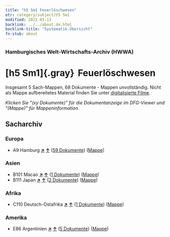 ```yaml
---
title: "h5 Sm1 Feuerlöschwesen"
etr: category/subject/h5 Sm1
modified: 2021-03-13
backlink: ../../about.de.html
backlink-title: "Systematik-Übersicht"
fn-stub: about
---
```


### Hamburgisches Welt-Wirtschafts-Archiv (HWWA)
# [h5 Sm1]{.gray}&#8201; Feuerlöschwesen&#160; 




Insgesamt 5 Sach-Mappen, 68 Dokumente - Mappen unvollständig.
Nicht als Mappe aufbereitetes Material finden Sie unter [digitalisierte Filme](/film/h1_sh).

_Klicken Sie "(xy Dokumente)" für die Dokumentanzeige im DFG-Viewer und "(Mappe)" für Mappeninformation._

## Sacharchiv




### Europa

- A9 Hamburg [**&nearr;**](../../../geo/i/140905/about.de.html "Hamburg (alle Mappen)") [**&uarr;**](../../../geo/about.de.html#A9 "Ländersystematik") (<a href="https://pm20.zbw.eu/dfgview/sh/140905,144674" title="über: Hamburg : Feuerlöschwesen" target="_blank">59 Dokumente</a>) ([Mappe](http://purl.org/pressemappe20/folder/sh/140905,144674))

### Asien

- B101 Macao [**&nearr;**](../../../geo/i/141267/about.de.html "Macao (alle Mappen)") [**&uarr;**](../../../geo/about.de.html#B101 "Ländersystematik") (<a href="https://pm20.zbw.eu/dfgview/sh/141267,144674" title="über: Macao : Feuerlöschwesen" target="_blank">1 Dokumente</a>) ([Mappe](http://purl.org/pressemappe20/folder/sh/141267,144674))
- B111 Japan [**&nearr;**](../../../geo/i/141272/about.de.html "Japan (alle Mappen)") [**&uarr;**](../../../geo/about.de.html#B111 "Ländersystematik") (<a href="https://pm20.zbw.eu/dfgview/sh/141272,144674" title="über: Japan : Feuerlöschwesen" target="_blank">2 Dokumente</a>) ([Mappe](http://purl.org/pressemappe20/folder/sh/141272,144674))

### Afrika

- C110 Deutsch-Ostafrika [**&nearr;**](../../../geo/i/141471/about.de.html "Deutsch-Ostafrika (alle Mappen)") [**&uarr;**](../../../geo/about.de.html#C110 "Ländersystematik") (<a href="https://pm20.zbw.eu/dfgview/sh/141471,144674" title="über: Deutsch-Ostafrika : Feuerlöschwesen" target="_blank">1 Dokumente</a>) ([Mappe](http://purl.org/pressemappe20/folder/sh/141471,144674))

### Amerika

- E86 Argentinien [**&nearr;**](../../../geo/i/141692/about.de.html "Argentinien (alle Mappen)") [**&uarr;**](../../../geo/about.de.html#E86 "Ländersystematik") (<a href="https://pm20.zbw.eu/dfgview/sh/141692,144674" title="über: Argentinien : Feuerlöschwesen" target="_blank">5 Dokumente</a>) ([Mappe](http://purl.org/pressemappe20/folder/sh/141692,144674))



